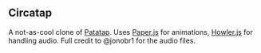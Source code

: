 ## Circatap

A not-as-cool clone of [Patatap](http://patatap.com).
Uses [Paper.js](http://paperjs.org) for animations, [Howler.js](https://howlerjs.com) for handling audio.
Full credit to @jonobr1 for the audio files.
